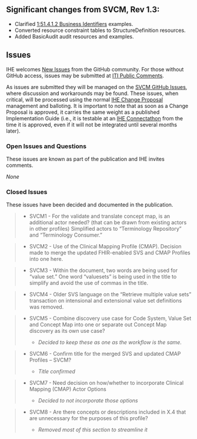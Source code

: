 ## Significant changes from SVCM, Rev 1.3:
- Clarified [1:51.4.1.2 Business Identifiers](volume-1.html#151412-business-identifiers) examples.
- Converted resource constraint tables to StructureDefinition resources.
- Added BasicAudit audit resources and examples.

## Issues

IHE welcomes [New Issues](https://github.com/IHE/ITI.SVCM/issues/new/choose)
from the GitHub community. For those without GitHub access, issues may be
submitted at [ITI Public Comments](https://www.ihe.net/ITI_Public_Comments/).

As issues are submitted they will be managed on the
[SVCM GitHub Issues](https://github.com/IHE/ITI.SVCM/issues), where discussion and
workarounds may be found. These issues, when critical, will be processed using the normal
[IHE Change Proposal](https://wiki.ihe.net/index.php/Category:CPs) management and balloting.
It is important to note that as soon as a Change Proposal is approved, it carries the same
weight as a published Implementation Guide (i.e., it is testable at an
[IHE Connectathon](https://www.ihe.net/participate/connectathon/) from the time
it is approved, even if it will not be integrated until several months later).

### Open Issues and Questions
These issues are known as part of the publication and IHE invites comments.

*None*

### Closed Issues
These issues have been decided and documented in the publication.

> - SVCM1 - For the validate and translate concept map, is an additional
> actor needed? (that can be drawn from existing actors in other
> profiles) Simplified actors to “Terminology Repository” and
> “Terminology Consumer.”

> - SVCM2 - Use of the Clinical Mapping Profile (CMAP). Decision made to
> merge the updated FHIR-enabled SVS and CMAP Profiles into one here.

> - SVCM3 - Within the document, two words are being used for “value set.”
> One word “valuesets” is being used in the title to simplify and avoid
> the use of commas in the title.

> - SVCM4 - Older SVS language on the “Retrieve multiple value sets”
> transaction on intensional and extensional value set definitions was
> removed.

> - SVCM5 - Combine discovery use case for Code System, Value Set and
> Concept Map into one or separate out Concept Map discovery as its own
> use case?
>
>   - *Decided to keep these as one as the workflow is the same.*

> - SVCM6 - Confirm title for the merged SVS and updated CMAP Profiles –
> SVCM?
>
>   - *Title confirmed*

> - SVCM7 - Need decision on how/whether to incorporate Clinical Mapping
> (CMAP) Actor Options
>
>   - *Decided to not incorporate those options*

> - SVCM8 - Are there concepts or descriptions included in X.4 that are
> unnecessary for the purposes of this profile?
>
>   - *Removed most of this section to streamline it*